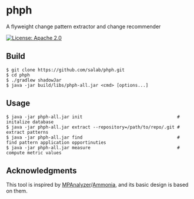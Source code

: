 # phph
A flyweight change pattern extractor and change recommender

[![License: Apache 2.0](https://img.shields.io/badge/License-Apache%202.0-blue.svg)](https://github.com/sh5i/git-stein/blob/master/LICENSE)

## Build
```
$ git clone https://github.com/salab/phph.git
$ cd phph
$ ./gradlew shadowJar
$ java -jar build/libs/phph-all.jar <cmd> [options...]
```

## Usage
```
$ java -jar phph-all.jar init                                    # initalize database
$ java -jar phph-all.jar extract --repository=/path/to/repo/.git # extract patterns
$ java -jar phph-all.jar find                                    # find pattern application opportinuties
$ java -jar phph-all.jar measure                                 # compute metric values
```

## Acknowledgments
This tool is inspired by [MPAnalyzer](https://github.com/YoshikiHigo/MPAnalyzer)/[Ammonia](https://github.com/YoshikiHigo/NH3), and its basic design is based on them.
